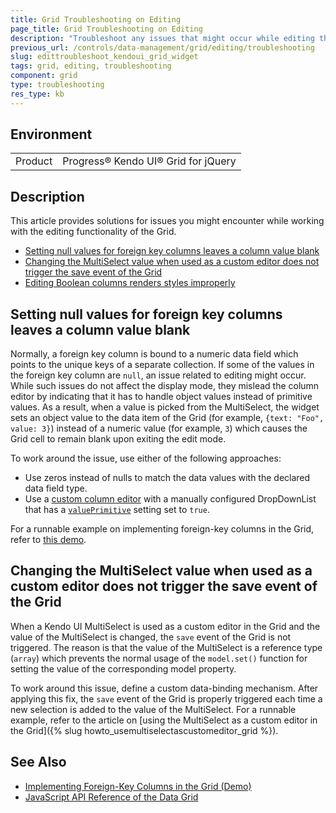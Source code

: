 ```yaml
---
title: Grid Troubleshooting on Editing
page_title: Grid Troubleshooting on Editing
description: "Troubleshoot any issues that might occur while editing the data of the Kendo UI Grid for jQuery."
previous_url: /controls/data-management/grid/editing/troubleshooting
slug: edittroubleshoot_kendoui_grid_widget
tags: grid, editing, troubleshooting
component: grid
type: troubleshooting
res_type: kb
---
```


## Environment

<table>
 <tr>
  <td>Product</td>
  <td>Progress® Kendo UI® Grid for jQuery</td>
 </tr>
</table>

## Description

This article provides solutions for issues you might encounter while working with the editing functionality of the Grid.

* [Setting null values for foreign key columns leaves a column value blank](#setting-null-values-for-foreign-key-columns-leaves-a-column-value-blank)
* [Changing the MultiSelect value when used as a custom editor does not trigger the save event of the Grid](#changing-the-multiselect-value-when-used-as-a-editor-does-not-trigger-the-save-event-of-the-grid)
* [Editing Boolean columns renders styles improperly](#editing-boolean-columns-renders-styles-improperly)

## Setting null values for foreign key columns leaves a column value blank

Normally, a foreign key column is bound to a numeric data field which points to the unique keys of a separate collection. If some of the values in the foreign key column are `null`, an issue related to editing might occur. While such issues do not affect the display mode, they mislead the column editor by indicating that it has to handle object values instead of primitive values. As a result, when a value is picked from the MultiSelect, the widget sets an object value to the data item of the Grid (for example, `{text: "Foo", value: 3}`) instead of a numeric value (for example, `3`) which causes the Grid cell to remain blank upon exiting the edit mode.

To work around the issue, use either of the following approaches:

* Use zeros instead of nulls to match the data values with the declared data field type.
* Use a [custom column editor](https://demos.telerik.com/kendo-ui/grid/editing-custom) with a manually configured DropDownList that has a [`valuePrimitive`](/api/javascript/ui/dropdownlist/configuration/valueprimitive) setting set to `true`.

For a runnable example on implementing foreign-key columns in the Grid, refer to [this demo](https://demos.telerik.com/kendo-ui/grid/foreignkeycolumn).

## Changing the MultiSelect value when used as a custom editor does not trigger the save event of the Grid

When a Kendo UI MultiSelect is used as a custom editor in the Grid and the value of the MultiSelect is changed, the `save` event of the Grid is not triggered. The reason is that the value of the MultiSelect is a reference type (`array`) which prevents the normal usage of the `model.set()` function for setting the value of the corresponding model property.

To work around this issue, define a custom data-binding mechanism. After applying this fix, the `save` event of the Grid is properly triggered each time a new selection is added to the value of the MultiSelect. For a runnable example, refer to the article on [using the MultiSelect as a custom editor in the Grid]({% slug howto_usemultiselectascustomeditor_grid %}).

## See Also

* [Implementing Foreign-Key Columns in the Grid (Demo)](https://demos.telerik.com/kendo-ui/grid/foreignkeycolumn)
* [JavaScript API Reference of the Data Grid](/api/javascript/ui/grid)
